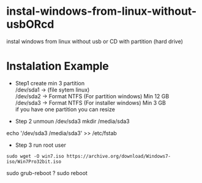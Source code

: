# instal-windows-from-linux-without-usbORcd
instal windows from linux without usb or CD with partition (hard drive)

# Instalation Example
- Step1
create min 3 partition <br>
/dev/sda1 -> (file sytem linux) <br>
/dev/sda2 -> Format NTFS (For partition windows) Min 12 GB <br>
/dev/sda3 -> Format NTFS (For installer windows) Min 3 GB <br>
if you have one partition you can resize <br>

- Step 2
unmoun /dev/sda3
mkdir /media/sda3

echo '/dev/sda3 /media/sda3' >> /etc/fstab

- Step 3
run root user
```console
sudo wget -O win7.iso https://archive.org/download/Windows7-iso/Win7Pro32bit.iso
```
sudo grub-reboot ?
sudo reboot
